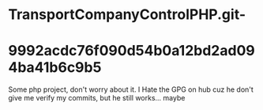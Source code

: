 
# TransportCompanyControlPHP.git-
# 9992acdc76f090d54b0a12bd2ad094ba41b6c9b5

Some php project, don't worry about it.
I Hate the GPG on hub cuz he don't give me verify my commits, but he still works... maybe